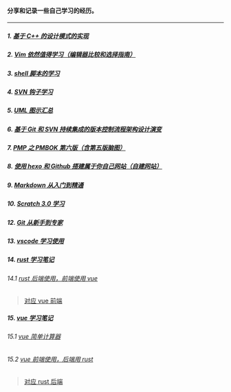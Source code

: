 #### 分享和记录一些自己学习的经历。

---

##### 1. [基于 C++ 的设计模式的实现](/design_pattern)

##### 2. [Vim 依然值得学习（编辑器比较和选择指南）](/vim/vim_the_powerful_editor_you_need.md)

##### 3. [shell 脚本的学习](/shell)

##### 4. [SVN 钩子学习](/svn_hooks)

##### 5. [UML 图示汇总](/UML)

##### 6. [基于 Git 和 SVN 持续集成的版本控制流程架构设计演变](/version_flow_of_CI_on_git_and_svn)

##### 7. [PMP 之 PMBOK 第六版（含第五版脑图）](/PMP/README.md)

##### 8. [使用 hexo 和 Github 搭建属于你自己网站（自建网站）](/use_hexo_with_github_create_yourwebsit/use_hexo_with_github_create_yourwebsit.md)

##### 9. [Markdown 从入门到精通](https://github.com/xingangshi/markdown_note/blob/49bc8adacbbf771fcdc4b19d12524b143a685241/README.md)

##### 10. [Scratch 3.0 学习](/Scratch3.0)

##### 12. [Git 从新手到专家](https://github.com/xingangshi/git_gits/blob/990e4a7eaff3895bba8134df70f9255bd9018caf/README.md)

##### 13. [vscode 学习使用](/vscode)

##### 14. [rust 学习笔记](https://github.com/xingangshi/rust_notes/tree/e4dc282078e9d544e22afe4d6525b8aa73deb995)
###### 14.1 [rust 后端使用，前端使用 vue](https://github.com/xingangshi/rust_notes/tree/master/hello_rocket)
> [对应 vue 前端](https://github.com/xingangshi/vue_client)

##### 15. [vue 学习笔记](/vue)
###### 15.1 [vue 简单计算器](https://github.com/xingangshi/vue_calc)
###### 15.2 [vue 前端使用，后端用 rust](https://github.com/xingangshi/vue_client)
> [对应 rust 后端](https://github.com/xingangshi/rust_notes/tree/master/hello_rocket)





